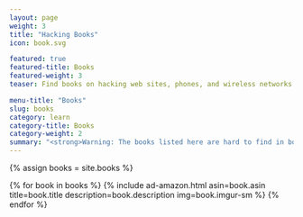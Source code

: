 ```yaml
---
layout: page
weight: 3
title: "Hacking Books"
icon: book.svg

featured: true
featured-title: Books
featured-weight: 3
teaser: Find books on hacking web sites, phones, and wireless networks.

menu-title: "Books"
slug: books
category: learn
category-title: Books
category-weight: 2
summary: "<strong>Warning: The books listed here are hard to find in bookstores because of the methods and techniques they cover.</strong> I have read these books to grow my skills and I recommend that you read them as well. Each book talks about a different way of hacking the servers, networks, or computers of your victims."
---
```

{% assign books = site.books %}
<div class="books">
{% for book in books %}
  {% include ad-amazon.html asin=book.asin title=book.title description=book.description img=book.imgur-sm %}
{% endfor %}
